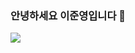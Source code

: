 ### 안녕하세요 이준영입니다 🙌



<img src="https://capsule-render.vercel.app/api?type=Waving&color=0:feac5e,50:c779d0,100:4bc0c8&height=300&section=header&text=hello&fontSize=90" />

<!--
**BangTtagGum/BangTtagGum** is a ✨ _special_ ✨ repository because its `README.md` (this file) appears on your GitHub profile.

Here are some ideas to get you started:



- 🔭 I’m currently working on ...
- 🌱 I’m currently learning Spring
- 👯 I’m looking to collaborate on ...
- 🤔 I’m looking for help with ...
- 💬 Ask me about ...
- 📫 How to reach me: ...
- 😄 Pronouns: ...
- ⚡ Fun fact: ...
-->
